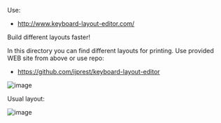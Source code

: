 Use:
- http://www.keyboard-layout-editor.com/

Build different layouts faster!

In this directory you can find different layouts for printing. Use provided WEB site from above or use repo: 
- https://github.com/ijprest/keyboard-layout-editor



![image](https://github.com/trianglesis/Razer-Keymaps/assets/12595699/ed52b87a-c4a9-4e89-b49e-e7c068091616)


Usual layout:

![image](https://github.com/trianglesis/Razer-Keymaps/assets/12595699/a508ad6c-ec68-47ea-972a-3c3b89679e82)
